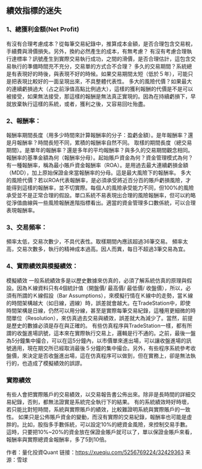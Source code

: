 ## 績效指標的迷失

### 1、總獲利金額(Net Profit) 
有沒有合理考慮成本？從每筆交易紀錄中，推算成本金額，是否合理包含交易稅，手續費與滑價損失。另外，換約必然產生的成本，有無考慮？
有沒有考慮合理執行達標率？訊號產生到實際交易執行成功，之間的滑價，是否合理估計，這包含交易執行的準備時間充不充分，交易單的方式合不合理？
多久的交易期間？系統總是有表現好的時後，與表現不好的時候。如果交易期間太短（低於５年），可能只是把表現比較好的一面呈現出來，不具整體代表性。
多大的風險代價？如果最大的連續虧損過大（占之前淨值高點比例過大），這樣的獲利報酬的代價是不是可以被接受，如果無法接受，那這樣的報酬是無法真正實現的。因為在持續虧損下，早就放棄執行這樣的系統，或者，獲利之後，又容易回吐殆盡。

### 2、報酬率：
報酬率期間長度（用多少時間來計算報酬率的分子：盈虧金額）。是年報酬率？還是月報酬率？時間長短不同，累積的報酬率自然不同。
取樣的期間長度（總交易期間）。是單年的報酬率？還是多年的平均報酬率？與多久的交易期間觀念相同。
報酬率的基準金額為何（報酬率分母）。起始賬戶資金為何？資金管理模式為何？有一種報酬率，稱為最小賬戶資金報酬率（ROA）。是用過去最大連續虧損金額（MDD），加上原始保證金來當報酬率的分母。這是最大風險下的報酬率。
多大的風險代價？若以ROA代表報酬率，是必須承受將近百分百的賬戶虧損風險，才能得到這樣的報酬率，並不切實際。每個人的風險承受能力不同，但100%的風險承受並不是正常合理的假設。單口系統不易表現出合理的風險報酬率，但可以約略從淨值曲線與一些風險報酬進階指標看出。適當的資金管理多口數係統，可以合理表現報酬率。

### 3、交易頻率：
頻率太低，交易次數少，不具代表性。取樣期間內應該超過36筆交易。
頻率太高，交易次數多，執行的精神成本過高。因人而異，每日不超過3筆交易為宜。

### 4、實際績效與模擬績效：
模擬績效
一般系統績效多是以歷史數據來仿真的，必須了解系統仿真的原理與假設。因為Ｋ線資料只有4個統計值（開盤價/ 最高價/ 最低價/ 收盤價），所以，必須有所謂的Ｋ線假設（Bar Assumptions），來模擬行情在Ｋ線中的走勢，當Ｋ線的時間架構越大（如日線，週線）時，誤差就會越大。在TradeStation中，即使時間架構是日線，仍然可以用分線，甚至是實際每筆交易紀錄，這種用更細微的時間單位（Resolution），來仿真過去交易與績效，誤差就大為減少了。當然，前提是歷史的數據必須是存在與正確的。
有些仿真程序與TradeStation一樣，都有所謂的收盤進場訊號，這本來在實際執行交易上，邏輯是行不通的。之前，最後一盤為5分鐘集中撮合，可以在這5分鐘內，以市價單來進出場，可以讓收盤進場的訊號適用，現在期交所已經取消最後５分鐘的集中撮合。另外，有些程序系統參考收盤價，來決定是否收盤進出場，這在仿真程序可以做到，但在實務上，卻是無法執行的，也造成了模擬績效的誤謬。

### 實際績效
有些人會把實際賬戶的交易績效，以交易報告書公佈出來。除非是長時間的詳細交易紀錄，否則，都無法證實是系統完全執行下的結果。
有的系統績效時好時壞，若只能比對短時間，系統與實際賬戶的績效，比較難證明系統與實際賬戶的一致性。
如果只是公佈賬戶資金的變動，而沒有實際的交易紀錄，報酬率也可能是虛胖的。比如，股指多手數係統，可以設定10%的總資金風險，來控制交易手數。這時，只要把10%~20%的資金放在保證金賬戶就可以了，單以保證金賬戶來看，報酬率與實際總資金報酬率，多了5到10倍。


作者：量化投資Quant
链接：https://xueqiu.com/5256769224/32429363
来源：雪球
